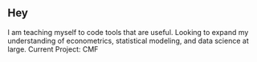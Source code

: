## Hey


I am teaching myself to code tools that are useful. Looking to expand my understanding of econometrics, statistical modeling, and data science at large. Current Project: CMF
